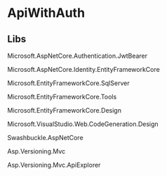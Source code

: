 # ApiWithAuth

## Libs

Microsoft.AspNetCore.Authentication.JwtBearer

Microsoft.AspNetCore.Identity.EntityFrameworkCore

Microsoft.EntityFrameworkCore.SqlServer

Microsoft.EntityFrameworkCore.Tools

Microsoft.EntityFrameworkCore.Design

Microsoft.VisualStudio.Web.CodeGeneration.Design

Swashbuckle.AspNetCore

Asp.Versioning.Mvc

Asp.Versioning.Mvc.ApiExplorer
